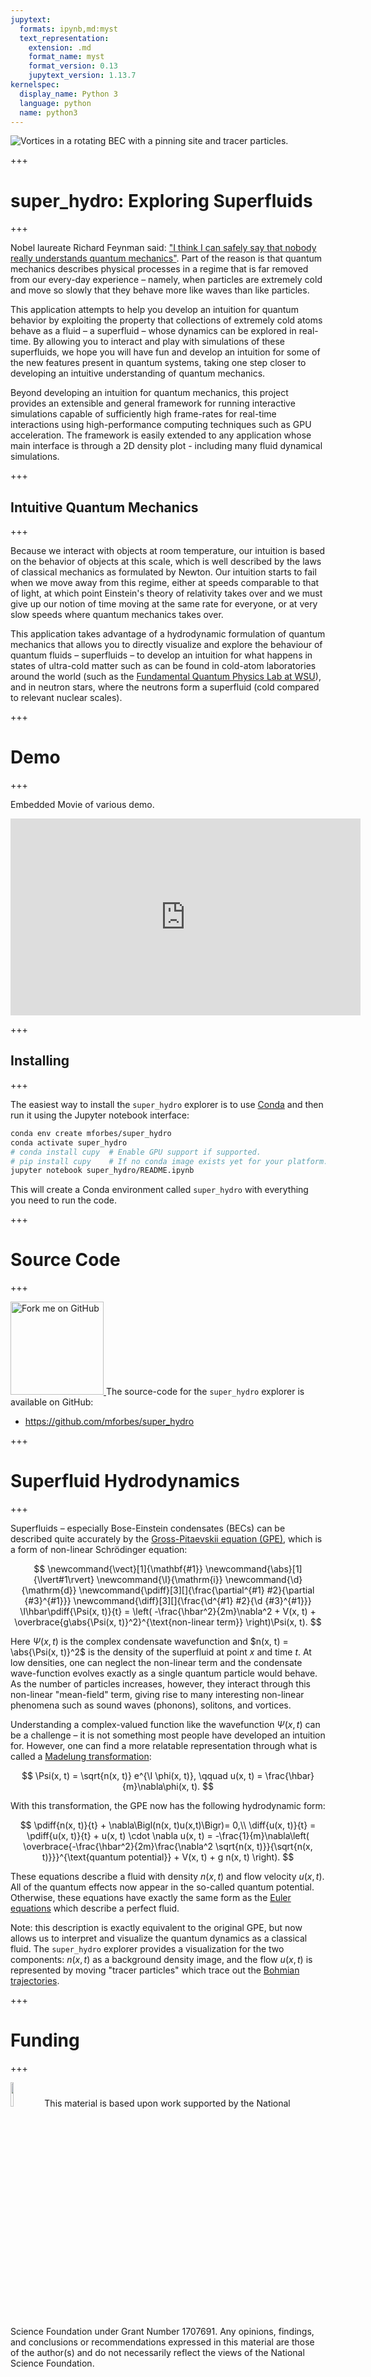 ```yaml
---
jupytext:
  formats: ipynb,md:myst
  text_representation:
    extension: .md
    format_name: myst
    format_version: 0.13
    jupytext_version: 1.13.7
kernelspec:
  display_name: Python 3
  language: python
  name: python3
---
```


<img alt="Vortices in a rotating BEC with a pinning site and tracer particles." src="/images/super_hydro_vortices.jpg">

+++

# super_hydro: Exploring Superfluids

+++

Nobel laureate Richard Feynman said: ["I think I can safely say that nobody really understands quantum mechanics"](https://cosmolearning.org/video-lectures/law-of-gravitation-an-example-of-physical-law-66-9944/).  Part of the reason is that quantum mechanics describes physical processes in a regime that is far removed from our every-day experience – namely, when particles are extremely cold and move so slowly that they behave more like waves than like particles.

This application attempts to help you develop an intuition for quantum behavior by exploiting the property that collections of extremely cold atoms behave as a fluid – a superfluid – whose dynamics can be explored in real-time.  By allowing you to interact and play with simulations of these superfluids, we hope you will have fun and develop an intuition for some of the new features present in quantum systems, taking one step closer to developing an intuitive understanding of quantum mechanics.

Beyond developing an intuition for quantum mechanics, this project provides an extensible and general framework for running interactive simulations capable of sufficiently high frame-rates for real-time interactions using high-performance computing techniques such as GPU acceleration.  The framework is easily extended to any application whose main interface is through a 2D density plot - including many fluid dynamical simulations.
<!--END_TEASER-->

+++

## Intuitive Quantum Mechanics

+++

Because we interact with objects at room temperature, our intuition is based on the behavior of objects at this scale, which is well described by the laws of classical mechanics as formulated by Newton.  Our intuition starts to fail when we move away from this regime, either at speeds comparable to that of light, at which point Einstein's theory of relativity takes over and we must give up our notion of time moving at the same rate for everyone, or at very slow speeds where quantum mechanics takes over.

This application takes advantage of a hydrodynamic formulation of quantum mechanics that allows you to directly visualize and explore the behaviour of quantum fluids – superfluids – to develop an intuition for what happens in states of ultra-cold matter such as can be found in cold-atom laboratories around the world (such as the [Fundamental Quantum Physics Lab at WSU](https://labs.wsu.edu/engels/)), and in neutron stars, where the neutrons form a superfluid (cold compared to relevant nuclear scales).

+++

# Demo

+++

Embedded Movie of various demo.

<iframe width="560" height="315" src="https://www.youtube.com/embed/UcXwBZ7liJE" frameborder="0" allow="accelerometer; autoplay; encrypted-media; gyroscope; picture-in-picture" allowfullscreen></iframe>

+++

## Installing

+++

The easiest way to install the `super_hydro` explorer is to use [Conda](https://conda.io/) and then run it using the Jupyter notebook interface:

```bash
conda env create mforbes/super_hydro
conda activate super_hydro
# conda install cupy  # Enable GPU support if supported.
# pip install cupy    # If no conda image exists yet for your platform...
jupyter notebook super_hydro/README.ipynb
```

This will create a Conda environment called `super_hydro` with everything you need to run the code.

+++

# Source Code

+++

<a href="https://github.com/mforbes/super_hydro"><img loading="lazy" width="149" height="149" src="https://github.blog/wp-content/uploads/2008/12/forkme_right_red_aa0000.png?resize=149%2C149" class="attachment-full size-full" alt="Fork me on GitHub" data-recalc-dims="1">
</a>
The source-code for the `super_hydro` explorer is available on GitHub:

* https://github.com/mforbes/super_hydro

+++

# Superfluid Hydrodynamics

+++

Superfluids – especially Bose-Einstein condensates (BECs) can be described quite accurately by the [Gross-Pitaevskii equation (GPE)](https://en.wikipedia.org/wiki/Gross–Pitaevskii_equation), which is a form of non-linear Schrödinger equation:

$$
\newcommand{\vect}[1]{\mathbf{#1}}
\newcommand{\abs}[1]{\lvert#1\rvert}
\newcommand{\I}{\mathrm{i}}
\newcommand{\d}{\mathrm{d}}
\newcommand{\pdiff}[3][]{\frac{\partial^{#1} #2}{\partial {#3}^{#1}}}
\newcommand{\diff}[3][]{\frac{\d^{#1} #2}{\d {#3}^{#1}}}
  \I\hbar\pdiff{\Psi(x, t)}{t} = \left(
    -\frac{\hbar^2}{2m}\nabla^2 + V(x, t) + \overbrace{g\abs{\Psi(x, t)}^2}^{\text{non-linear term}}
  \right)\Psi(x, t).
$$

Here $\Psi(x, t)$ is the complex condensate wavefunction and $n(x, t) = \abs{\Psi(x, t)}^2$ is the density of the superfluid at point $x$ and time $t$.  At low densities, one can neglect the non-linear term and the condensate wave-function evolves exactly as a single quantum particle would behave.  As the number of particles increases, however, they interact through this non-linear "mean-field" term, giving rise to many interesting non-linear phenomena such as sound waves (phonons), solitons, and vortices.

Understanding a complex-valued function like the wavefunction $\Psi(x, t)$ can be a challenge – it is not something most people have developed an intuition for.  However, one can find a more relatable representation through what is called a [Madelung transformation](https://en.wikipedia.org/wiki/Madelung_equations):

$$
  \Psi(x, t) = \sqrt{n(x, t)} e^{\I \phi(x, t)}, \qquad u(x, t) = \frac{\hbar}{m}\nabla\phi(x, t).
$$

With this transformation, the GPE now has the following hydrodynamic form:

$$
  \pdiff{n(x, t)}{t} + \nabla\Bigl(n(x, t)u(x,t)\Bigr)= 0,\\
  \diff{u(x, t)}{t} = \pdiff{u(x, t)}{t} + u(x, t) \cdot \nabla u(x, t) = 
  -\frac{1}{m}\nabla\left(
    \overbrace{-\frac{\hbar^2}{2m}\frac{\nabla^2 \sqrt{n(x, t)}}{\sqrt{n(x, t)}}}^{\text{quantum potential}}
    + V(x, t) + g n(x, t)
  \right).
$$

These equations describe a fluid with density $n(x, t)$ and flow velocity $u(x, t)$.  All of the quantum effects now appear in the so-called quantum potential.  Otherwise, these equations have exactly the same form as the [Euler equations](https://en.wikipedia.org/wiki/Euler_equations_(fluid_dynamics)) which describe a perfect fluid.

Note: this description is exactly equivalent to the original GPE, but now allows us to interpret and visualize the quantum dynamics as a classical fluid.  The `super_hydro` explorer provides a visualization for the two components: $n(x, t)$ as a background density image, and the flow $u(x, t)$ is represented by moving "tracer particles" which trace out the [Bohmian trajectories](https://en.wikipedia.org/wiki/De_Broglie–Bohm_theory).

+++

# Funding

+++

<a href="https://www.nsf.gov"><img width="10%" src="https://www.nsf.gov/images/logos/NSF_4-Color_bitmap_Logo.png" /></a>
This material is based upon work supported by the National Science Foundation under Grant Number 1707691. Any opinions, findings, and conclusions or recommendations expressed in this material are those of the author(s) and do not necessarily reflect the views of the National Science Foundation.
